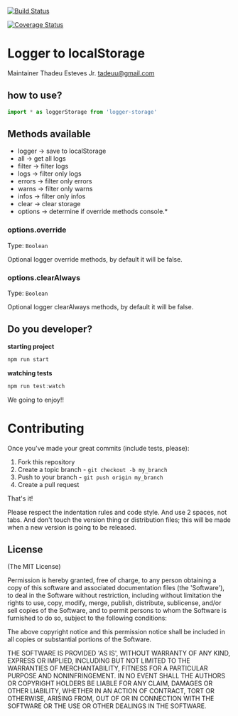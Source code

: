 [![Build Status](https://travis-ci.org/thadeu/logger-storage.svg?branch=master)](https://travis-ci.org/thadeu/logger-storage)

[![Coverage Status](https://coveralls.io/repos/github/thadeu/logger-storage/badge.svg?branch=master)](https://coveralls.io/github/thadeu/logger-storage?branch=master)

# Logger to localStorage

Maintainer Thadeu Esteves Jr. <tadeuu@gmail.com>

## how to use?

```js
import * as loggerStorage from 'logger-storage'
```

## Methods available

* logger -> save to localStorage
* all -> get all logs
* filter -> filter logs
* logs -> filter only logs
* errors -> filter only errors
* warns -> filter only warns
* infos -> filter only infos
* clear -> clear storage
* options -> determine if override methods console.*

### options.override

Type: `Boolean`

Optional logger override methods, by default it will be false.

### options.clearAlways

Type: `Boolean`

Optional logger clearAlways methods, by default it will be false.

## Do you developer?

**starting project**

```js
npm run start
```

**watching tests**

```js
npm run test:watch
```

We going to enjoy!!

# Contributing

Once you've made your great commits (include tests, please):

1. Fork this repository
2. Create a topic branch - `git checkout -b my_branch`
3. Push to your branch - `git push origin my_branch`
4. Create a pull request

That's it!

Please respect the indentation rules and code style. And use 2 spaces, not tabs. And don't touch the version thing or distribution files; this will be made when a new version is going to be released.

## License
(The MIT License)

Permission is hereby granted, free of charge, to any person obtaining a copy of this software and associated documentation files (the 'Software'), to deal in the Software without restriction, including without limitation the rights to use, copy, modify, merge, publish, distribute, sublicense, and/or sell copies of the Software, and to permit persons to whom the Software is furnished to do so, subject to the following conditions:

The above copyright notice and this permission notice shall be included in all copies or substantial portions of the Software.

THE SOFTWARE IS PROVIDED 'AS IS', WITHOUT WARRANTY OF ANY KIND, EXPRESS OR IMPLIED, INCLUDING BUT NOT LIMITED TO THE WARRANTIES OF MERCHANTABILITY, FITNESS FOR A PARTICULAR PURPOSE AND NONINFRINGEMENT. IN NO EVENT SHALL THE AUTHORS OR COPYRIGHT HOLDERS BE LIABLE FOR ANY CLAIM, DAMAGES OR OTHER LIABILITY, WHETHER IN AN ACTION OF CONTRACT, TORT OR OTHERWISE, ARISING FROM, OUT OF OR IN CONNECTION WITH THE SOFTWARE OR THE USE OR OTHER DEALINGS IN THE SOFTWARE.
